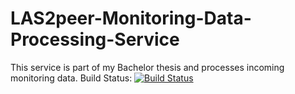 LAS2peer-Monitoring-Data-Processing-Service
===========================================

This service is part of my Bachelor thesis and processes incoming monitoring data.
Build Status: [![Build Status](https://api.travis-ci.org/PedeLa/LAS2peer-Monitoring-Data-Processing-Service.png)](https://travis-ci.org/PedeLa/LAS2peer-Monitoring-Data-Processing-Service)